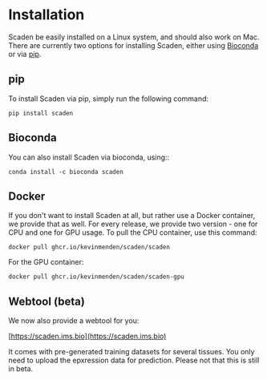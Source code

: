 # Installation
Scaden be easily installed on a Linux system, and should also work on Mac. 
There are currently two options for installing Scaden, either using [Bioconda](https://bioconda.github.io/) or via [pip](https://pypi.org/).


## pip
To install Scaden via pip, simply run the following command:

`pip install scaden`


## Bioconda
You can also install Scaden via bioconda, using::

`conda install -c bioconda scaden`


## Docker
If you don't want to install Scaden at all, but rather use a Docker container, we provide that as well.
For every release, we provide two version - one for CPU and one for GPU usage.
To pull the CPU container, use this command:

`docker pull ghcr.io/kevinmenden/scaden/scaden`

For the GPU container:

`docker pull ghcr.io/kevinmenden/scaden/scaden-gpu`

## Webtool (beta)
We now also provide a webtool for you:

[https://scaden.ims.bio](https://scaden.ims.bio)

It comes with pre-generated training datasets for several tissues. You only need to upload the epxression data for prediction. Please not that this is still in beta.
